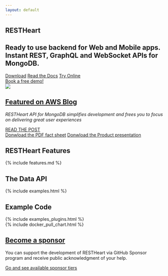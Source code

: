 ```yaml
---
layout: default
---
```


<section id="top" class="black-background text-center pt-2 pb-2">
    <div class="mt-0 mb-4">
        <h1 class="pt-4 top-1 text-break"><strong>REST</strong>Heart</h1>
        <h2 class="my-0 top-2 mx-2 mx-md-5 mb-2 highlightcolor lh-1_4">Ready to use backend for Web and Mobile apps.
        <div class="top-6 text-break white">Instant REST, GraphQL and WebSocket APIs for MongoDB.</div>
        </h2>
        <a href="/docs/setup" class="btn btn-o-white ml-1 mt-4 my-0 btn-md">Download</a>
        <a href="/docs" class="btn ml-1 mt-4 my-0 btn-md">Read the Docs</a>
        <a href="/docs/try" class="btn btn-o-white ml-1 mt-4 my-0 btn-md">Try Online</a>
        <div class="col-12 mt-4">
                <a class="btn-o-white btn btn-lg" title="Demo" href="https://calendly.com/restheart/restheart-demo" target="blank"> <i style="font-size:18px" class="icon-calendar"></i>Book a free demo!</a>
        </div>
    </div>
</section>

<div class="container text-center mt-0 mw-800 px-0">
    <img src="/images/restheart.gif" class="img-fluid"/>
</div>

<section id="article-at-aws-blog" class="call-to-action black-background">
    <div class="container-fluid">
        <div class="row">
            <div class="col-md-12 call-to-action__item call-to-action__first text-center">
                <h2 class="text-lightcyan mb-2">
                    <a href="https://aws.amazon.com/it/blogs/apn/application-modernization-with-mongodb-atlas-on-aws/" target="_blank">Featured on <strong>AWS Blog</strong></a>
                </h2>
                <p class="highlightcolor"><i>RESTHeart API for MongoDB simplifies development and frees you to focus on delivering great user experiences</i></p>
                <a href="https://aws.amazon.com/it/blogs/apn/application-modernization-with-mongodb-atlas-on-aws/" target="_blank" class="btn btn-o-white">READ THE POST</a>
            </div>
        </div>
        <div class="row mb-1 text-center mb-3">
            <div class="col-md-12 text-center">
                <a href="/assets/Brochure - RESTHeart 6.pdf" target="_blank" class="btn">Donwload the PDF fact sheet</a>
                <a href="/assets/RESTHeart 6 - Overview.pdf" target="_blank" class="btn mt-3 mt-md-0 ml-md-3 mx-auto">Donwload the Product presentation</a>
            </div>
        </div>
    </div>
</section>

<!-- just to make anchor link go to the right height -->
<div id="features" class="pb-4"></div>

<section id="features-content" class="text-center pb-2 mt-5">
    <div class="container">
        <h2 class="text-center color-primary font-weight-bold">RESTHeart Features</h2>
        {% include features.md %}
    </div>
</section>

<div class="container mt-5">
    <h2 class="text-center color-primary font-weight-bold">The Data API</h2>
</div>

<section id="examples" class="slice my-0 pb-0">
    {% include examples.html %}
</section>

<div class="container mt-5">
    <h2 class="text-center color-primary m-0 mb-2 font-weight-bold">Example Code</h2>
</div>

<section id="examples-plugins" class="slice">
    {% include examples_plugins.html %}
</section>

<section class="chart mt-3 pb-0" id="chart">
    {% include docker_pull_chart.html %}
</section>

<section id="article-at-mongodb" class="call-to-action black-background">
    <div class="container-fluid">
        <div class="row mb-1">
            <div class="col-md-12 call-to-action__item call-to-action__first text-center">
                <h2 class="text-lightcyan mb-2">
                    <a href="https://github.com/sponsors/SoftInstigate" target="_blank">Become a sponsor</a>
                </h2>
                <p class="highlightcolor">You can support the development of RESTHeart via GitHub Sponsor program and receive public acknowledgment of your help.</p>
                <a href="https://github.com/sponsors/SoftInstigate" target="_blank" class="btn btn-o-white">Go and see available sponsor tiers</a>
            </div>
        </div>
    </div>
</section>